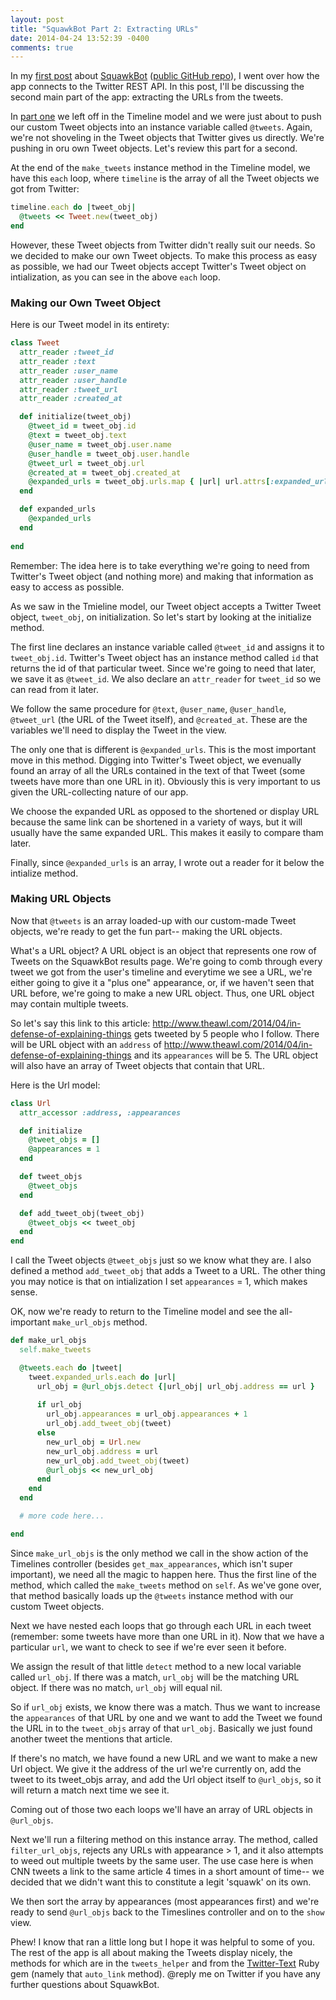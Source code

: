 ```yaml
---
layout: post
title: "SquawkBot Part 2: Extracting URLs"
date: 2014-04-24 13:52:39 -0400
comments: true
---
```


In my [first post](http://sts10.github.io/2014/04/21/squawkbot-connecting-to-twitter.html) about [SquawkBot](http://squawkbot.herokuapp.com/) ([public GitHub repo](https://github.com/sts10/squawk)), I went over how the app connects to the Twitter REST API. In this post, I'll be discussing the second main part of the app: extracting the URLs from the tweets. 

<!-- more -->

In [part one](http://sts10.github.io/2014/04/21/squawkbot-connecting-to-twitter.html) we left off in the Timeline model and we were just about to push our custom Tweet objects into an instance variable called `@tweets`. Again, we're not shoveling in the Tweet objects that Twitter gives us directly. We're pushing in oru own Tweet objects. Let's review this part for a second. 

At the end of the `make_tweets` instance method in the Timeline model, we have this `each` loop, where `timeline` is the array of all the Tweet objects we got from Twitter:

```ruby
timeline.each do |tweet_obj|
  @tweets << Tweet.new(tweet_obj)
end
```

However, these Tweet objects from Twitter didn't really suit our needs. So we decided to make our own Tweet objects. To make this process as easy as possible, we had our Tweet objects accept Twitter's Tweet object on intialization, as you can see in the above `each` loop.

### Making our Own Tweet Object

Here is our Tweet model in its entirety: 

```ruby
class Tweet 
  attr_reader :tweet_id
  attr_reader :text
  attr_reader :user_name
  attr_reader :user_handle
  attr_reader :tweet_url
  attr_reader :created_at

  def initialize(tweet_obj)
    @tweet_id = tweet_obj.id
    @text = tweet_obj.text
    @user_name = tweet_obj.user.name
    @user_handle = tweet_obj.user.handle
    @tweet_url = tweet_obj.url
    @created_at = tweet_obj.created_at
    @expanded_urls = tweet_obj.urls.map { |url| url.attrs[:expanded_url] }    
  end

  def expanded_urls 
    @expanded_urls
  end
  
end
```

Remember: The idea here is to take everything we're going to need from Twitter's Tweet object (and nothing more) and making that information as easy to access as possible. 

As we saw in the Tmieline model, our Tweet object accepts a Twitter Tweet object, `tweet_obj`, on initialization. So let's start by looking at the initialize method.

The first line declares an instance variable called `@tweet_id` and assigns it to `tweet_obj.id`. Twitter's Tweet object has an instance method called `id` that returns the id of that particular tweet. Since we're going to need that later, we save it as `@tweet_id`. We also declare an `attr_reader` for `tweet_id` so we can read from it later. 

We follow the same procedure for `@text`, `@user_name`, `@user_handle`, `@tweet_url` (the URL of the Tweet itself), and `@created_at`. These are the variables we'll need to display the Tweet in the view. 

The only one that is different is `@expanded_urls`. This is the most important move in this method. Digging into Twitter's Tweet object, we evenually found an array of all the URLs contained in the text of that Tweet (some tweets have more than one URL in it). Obviously this is very important to us given the URL-collecting nature of our app. 

We choose the expanded URL as opposed to the shortened or display URL because the same link can be shortened in a variety of ways, but it will usually have the same expanded URL. This makes it easily to compare tham later. 

Finally, since `@expanded_urls` is an array, I wrote out a reader for it below the intialize method. 

### Making URL Objects

Now that `@tweets` is an array loaded-up with our custom-made Tweet objects, we're ready to get the fun part-- making the URL objects. 

What's a URL object? A URL object is an object that represents one row of Tweets on the SquawkBot results page. We're going to comb through every tweet we got from the user's timeline and everytime we see a URL, we're either going to give it a "plus one" appearance, or, if we haven't seen that URL before, we're going to make a new URL object. Thus, one URL object may contain multiple tweets. 

So let's say this link to this article: http://www.theawl.com/2014/04/in-defense-of-explaining-things gets tweeted by 5 people who I follow. There will be URL object with an `address` of http://www.theawl.com/2014/04/in-defense-of-explaining-things and its `appearances` will be 5. The URL object will also have an array of Tweet objects that contain that URL. 

Here is the Url model: 

```ruby
class Url
  attr_accessor :address, :appearances

  def initialize 
    @tweet_objs = []
    @appearances = 1
  end 

  def tweet_objs 
    @tweet_objs
  end 

  def add_tweet_obj(tweet_obj)
    @tweet_objs << tweet_obj
  end 
end 
```

I call the Tweet objects `@tweet_objs` just so we know what they are. I also defined a method `add_tweet_obj` that adds a Tweet to a URL. The other thing you may notice is that on intialization I set `appearances` = 1, which makes sense. 

OK, now we're ready to return to the Timeline model and see the all-important `make_url_objs` method. 


```ruby
def make_url_objs
  self.make_tweets

  @tweets.each do |tweet|
    tweet.expanded_urls.each do |url|
      url_obj = @url_objs.detect {|url_obj| url_obj.address == url } 
    
      if url_obj
        url_obj.appearances = url_obj.appearances + 1
        url_obj.add_tweet_obj(tweet)
      else
        new_url_obj = Url.new
        new_url_obj.address = url
        new_url_obj.add_tweet_obj(tweet)
        @url_objs << new_url_obj
      end
    end
  end

  # more code here...

end
```

Since `make_url_objs` is the only method we call in the show action of the Timelines controller (besides `get_max_appearances`, which isn't super important), we need all the magic to happen here. Thus the first line of the method, which called the `make_tweets` method on `self`. As we've gone over, that method basically loads up the `@tweets` instance method with our custom Tweet objects.

Next we have nested each loops that go through each URL in each tweet (remember: some tweets have more than one URL in it). Now that we have a particular `url`, we want to check to see if we're ever seen it before. 

We assign the result of that little `detect` method to a new local variable called `url_obj`. If there was a match, `url_obj` will be the matching URL object. If there was no match, `url_obj` will equal nil. 

So if `url_obj` exists, we know there was a match. Thus we want to increase the `appearances` of that URL by one and we want to add the Tweet we found the URL in to the `tweet_objs` array of that `url_obj`. Basically we just found another tweet the mentions that article. 

If there's no match, we have found a new URL and we want to make a new Url object. We give it the address of the url we're currently on, add the tweet to its tweet_objs array, and add the Url object itself to `@url_objs`, so it will return a match next time we see it. 

Coming out of those two each loops we'll have an array of URL objects in `@url_objs`. 

Next we'll run a filtering method on this instance array. The method, called `filter_url_objs`, rejects any URLs with appearance > 1, and it also attempts to weed out multiple tweets by the same  user. The use case here is when CNN tweets a link to the same article 4 times in a short amount of time-- we decided that we didn't want this to constitute a legit 'squawk' on its own. 

We then sort the array by appearances (most appearances first) and we're ready to send `@url_objs` back to the Timeslines controller and on to the `show` view.


Phew! I know that ran a little long but I hope it was helpful to some of you. The rest of the app is all about making the Tweets display nicely, the methods for which are in the `tweets_helper` and from the [Twitter-Text](https://github.com/twitter/twitter-text-rb) Ruby gem (namely that `auto_link` method). @reply me on Twitter if you have any further questions about SquawkBot. 




